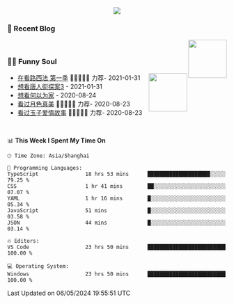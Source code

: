 <div align="center">
  <!-- dynamic typing effect 动态打字效果 -->
  <div>
    <img src="https://readme-typing-svg.demolab.com?font=Fira+Code&pause=10000&color=F76194&random=false&width=500&lines=You+make+your+own+opportunities.;Every+single+day+counts&center=true" />
  </div>
</div>

### 📃 Recent Blog
        
<img align="right" width="88" src="https://cdn.jsdelivr.net/gh/LJJbyZJU/LJJbyZJU/assets/images/astronaut.png" />
      
<!-- START_SECTION:blog -->

<!-- END_SECTION:blog -->
      
<!-- for beauty 留个空行好看点 -->
<div>&nbsp;</div>
      
### 🤾‍♂️ Funny Soul
      
<img align="right" width="88" src="https://cdn.jsdelivr.net/gh/sun0225SUN/sun0225SUN/assets/images/artist.png" />
      
<!-- START_SECTION:douban -->
* <a href='http://movie.douban.com/subject/26385614/' target='_blank'>在看路西法 第一季</a> 🌟🌟🌟🌟🌟 力荐- 2021-01-31
* <a href='http://movie.douban.com/subject/27619748/' target='_blank'>想看唐人街探案3</a> - 2021-01-31
* <a href='http://movie.douban.com/subject/30170448/' target='_blank'>想看何以为家</a> - 2020-08-24
* <a href='http://movie.douban.com/subject/26963810/' target='_blank'>看过月色真美</a> 🌟🌟🌟🌟🌟 力荐- 2020-08-23
* <a href='http://movie.douban.com/subject/25796222/' target='_blank'>看过玉子爱情故事</a> 🌟🌟🌟🌟🌟 力荐- 2020-08-23
<!-- END_SECTION:douban -->
      
<!-- for beauty 留个空行好看点 -->
<div>&nbsp;</div>

<!--START_SECTION:waka-->
📊 **This Week I Spent My Time On** 

```text
🕑︎ Time Zone: Asia/Shanghai

💬 Programming Languages: 
TypeScript               18 hrs 53 mins      ████████████████████░░░░░   79.25 % 
CSS                      1 hr 41 mins        ██░░░░░░░░░░░░░░░░░░░░░░░   07.07 % 
YAML                     1 hr 16 mins        █░░░░░░░░░░░░░░░░░░░░░░░░   05.34 % 
JavaScript               51 mins             █░░░░░░░░░░░░░░░░░░░░░░░░   03.58 % 
JSON                     44 mins             █░░░░░░░░░░░░░░░░░░░░░░░░   03.14 % 

🔥 Editors: 
VS Code                  23 hrs 50 mins      █████████████████████████   100.00 % 

💻 Operating System: 
Windows                  23 hrs 50 mins      █████████████████████████   100.00 % 
```


 Last Updated on 06/05/2024 19:55:51 UTC
<!--END_SECTION:waka-->
